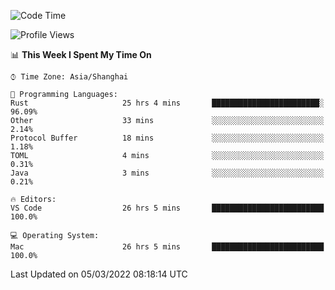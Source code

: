 <!--START_SECTION:waka-->
![Code Time](http://img.shields.io/badge/Code%20Time-1%2C061%20hrs%2010%20mins-blue)

![Profile Views](http://img.shields.io/badge/Profile%20Views-11-blue)

📊 **This Week I Spent My Time On** 

```text
⌚︎ Time Zone: Asia/Shanghai

💬 Programming Languages: 
Rust                     25 hrs 4 mins       ████████████████████████░   96.09% 
Other                    33 mins             ░░░░░░░░░░░░░░░░░░░░░░░░░   2.14% 
Protocol Buffer          18 mins             ░░░░░░░░░░░░░░░░░░░░░░░░░   1.18% 
TOML                     4 mins              ░░░░░░░░░░░░░░░░░░░░░░░░░   0.31% 
Java                     3 mins              ░░░░░░░░░░░░░░░░░░░░░░░░░   0.21%

🔥 Editors: 
VS Code                  26 hrs 5 mins       █████████████████████████   100.0%

💻 Operating System: 
Mac                      26 hrs 5 mins       █████████████████████████   100.0%

```


 Last Updated on 05/03/2022 08:18:14 UTC
<!--END_SECTION:waka-->
